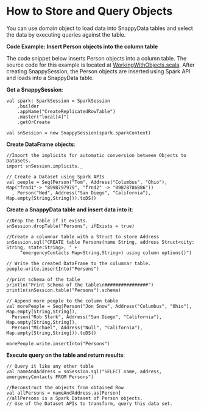 <a id="howto-objects"></a>
# How to Store and Query Objects

You can use domain object to load data into SnappyData tables and select the data by executing queries against the table.

**Code Example: Insert Person objects into the column table**

The code snippet below inserts Person objects into a column table. The source code for this example is located at [WorkingWithObjects.scala](https://github.com/SnappyDataInc/snappydata/blob/master/examples/src/main/scala/org/apache/spark/examples/snappydata/WorkingWithObjects.scala). After creating SnappySession, the Person objects are inserted using Spark API and loads into a SnappyData table.

**Get a SnappySession**:

```pre
val spark: SparkSession = SparkSession
    .builder
    .appName("CreateReplicatedRowTable")
    .master("local[4]")
    .getOrCreate

val snSession = new SnappySession(spark.sparkContext)
```

**Create DataFrame objects**:
```pre
//Import the implicits for automatic conversion between Objects to DataSets.
import snSession.implicits._

// Create a Dataset using Spark APIs
val people = Seq(Person("Tom", Address("Columbus", "Ohio"), Map("frnd1"-> "8998797979", "frnd2" -> "09878786886"))
  , Person("Ned", Address("San Diego", "California"), Map.empty[String,String])).toDS()
```

**Create a SnappyData table and insert data into it**:

```pre
//Drop the table if it exists.
snSession.dropTable("Persons", ifExists = true)

//Create a columnar table with a Struct to store Address
snSession.sql("CREATE table Persons(name String, address Struct<city: String, state:String>, " +
     "emergencyContacts Map<String,String>) using column options()")

// Write the created DataFrame to the columnar table.
people.write.insertInto("Persons")

//print schema of the table
println("Print Schema of the table\n################")
println(snSession.table("Persons").schema)

// Append more people to the column table
val morePeople = Seq(Person("Jon Snow", Address("Columbus", "Ohio"), Map.empty[String,String]),
  Person("Rob Stark", Address("San Diego", "California"), Map.empty[String,String]),
  Person("Michael", Address("Null", "California"), Map.empty[String,String])).toDS()

morePeople.write.insertInto("Persons")
```

**Execute query on the table and return results**:

```pre
// Query it like any other table
val nameAndAddress = snSession.sql("SELECT name, address, emergencyContacts FROM Persons")

//Reconstruct the objects from obtained Row
val allPersons = nameAndAddress.as[Person]
//allPersons is a Spark Dataset of Person objects. 
// Use of the Dataset APIs to transform, query this data set. 
```
